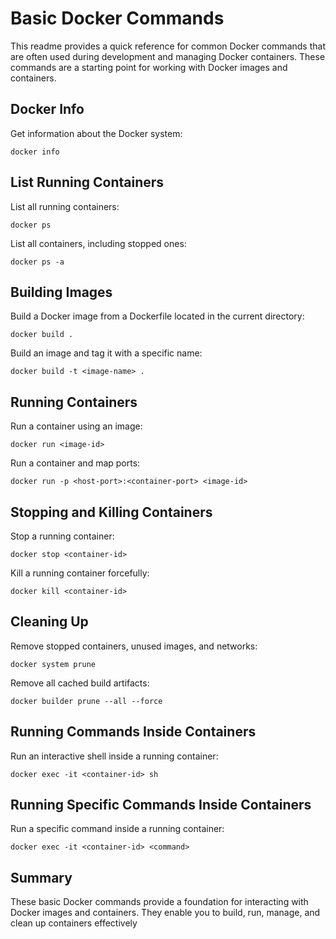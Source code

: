 # Basic Docker Commands

This readme provides a quick reference for common Docker commands that are often used during development and managing Docker containers. These commands are a starting point for working with Docker images and containers.

## Docker Info

Get information about the Docker system:

```
docker info
```

## List Running Containers

List all running containers:

```
docker ps
```

List all containers, including stopped ones:

```
docker ps -a
```

## Building Images

Build a Docker image from a Dockerfile located in the current directory:

```
docker build .
```

Build an image and tag it with a specific name:

```
docker build -t <image-name> .
```

## Running Containers

Run a container using an image:

```
docker run <image-id>
```

Run a container and map ports:

```
docker run -p <host-port>:<container-port> <image-id>
```

## Stopping and Killing Containers

Stop a running container:

```
docker stop <container-id>
```

Kill a running container forcefully:

```
docker kill <container-id>
```

## Cleaning Up

Remove stopped containers, unused images, and networks:

```
docker system prune
```

Remove all cached build artifacts:

```
docker builder prune --all --force
```

## Running Commands Inside Containers

Run an interactive shell inside a running container:

```
docker exec -it <container-id> sh
```

## Running Specific Commands Inside Containers

Run a specific command inside a running container:

```
docker exec -it <container-id> <command>
```

## Summary

These basic Docker commands provide a foundation for interacting with Docker images and containers. They enable you to build, run, manage, and clean up containers effectively
